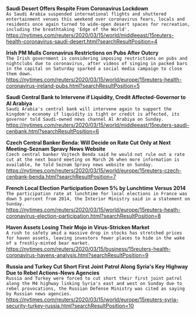 **Saudi Desert Offers Respite From Coronavirus Lockdown**\
`As Saudi Arabia suspended international flights and shuttered entertainment venues this weekend over coronavirus fears, locals and residents once again turned to wide-open desert spaces for recreation, including the breathtaking 'Edge of the World'.`\
https://nytimes.com/reuters/2020/03/15/world/middleeast/15reuters-health-coronavirus-saudi-desert.html?searchResultPosition=4

**Irish PM Mulls Coronavirus Restrictions on Pubs After Outcry**\
`The Irish government is considering imposing restrictions on pubs and nightclubs due to coronavirus, after videos of singing in packed bars in the capital on Saturday sparked a social media campaign to close them down. `\
https://nytimes.com/reuters/2020/03/15/world/europe/15reuters-health-coronavirus-ireland-pubs.html?searchResultPosition=5

**Saudi Central Bank to Intervene if Liquidity, Credit Affected-Governor to Al Arabiya**\
`Saudi Arabia's central bank will intervene again to support the kingdom's economy if liquidity is tight or credit is affected, its governor told Saudi-owned news channel Al Arabiya on Sunday.`\
https://nytimes.com/reuters/2020/03/15/world/middleeast/15reuters-saudi-cenbank.html?searchResultPosition=6

**Czech Central Banker Benda: Will Decide on Rate Cut Only at Next Meeting-Seznam Spravy News Website**\
`Czech central banker Vojtech Benda said he would not rule out a rate cut at the next board meeting on March 26 when more information is available, he told Seznam Spravy news website on Sunday.`\
https://nytimes.com/reuters/2020/03/15/world/europe/15reuters-czech-cenbank-benda.html?searchResultPosition=7

**French Local Election Participation Down 5% by Lunchtime Versus 2014**\
`The participation rate at lunchtime for local elections in France was down 5 percent from 2014, the Interior Ministry said in a statement on Sunday. `\
https://nytimes.com/reuters/2020/03/15/world/europe/15reuters-heath-coronavirus-election-participation.html?searchResultPosition=8

**Haven Assets Losing Their Mojo in Virus-Stricken Market**\
`A rush to safety amid a massive drop in stocks has stretched prices for haven assets, leaving investors fewer places to hide in the wake of a freshly-minted bear market. `\
https://nytimes.com/reuters/2020/03/15/business/15reuters-health-coronavirus-havens-analysis.html?searchResultPosition=9

**Russia and Turkey Cut Short First Joint Patrol Along Syria's Key Highway Due to Rebel Actions-News Agencies**\
`Russia and Turkey were forced to cut short their first joint patrol along the M4 highway linking Syria's east and west on Sunday due to rebel provocations, the Russian Defense Ministry was cited as saying by Russian news agencies.`\
https://nytimes.com/reuters/2020/03/15/world/europe/15reuters-syria-security-turkey-russia.html?searchResultPosition=10

